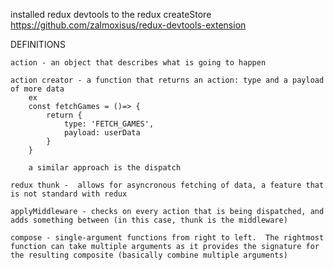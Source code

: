 



installed redux devtools to the redux createStore
    https://github.com/zalmoxisus/redux-devtools-extension



DEFINITIONS

    action - an object that describes what is going to happen

    action creator - a function that returns an action: type and a payload of more data
        ex
        const fetchGames = ()=> {
            return {
                type: 'FETCH_GAMES',
                payload: userData
            }
        }

        a similar approach is the dispatch

    redux thunk -  allows for asyncronous fetching of data, a feature that is not standard with redux

    applyMiddleware - checks on every action that is being dispatched, and adds something between (in this case, thunk is the middleware)

    compose - single-argument functions from right to left.  The rightmost function can take multiple arguments as it provides the signature for the resulting composite (basically combine multiple arguments)